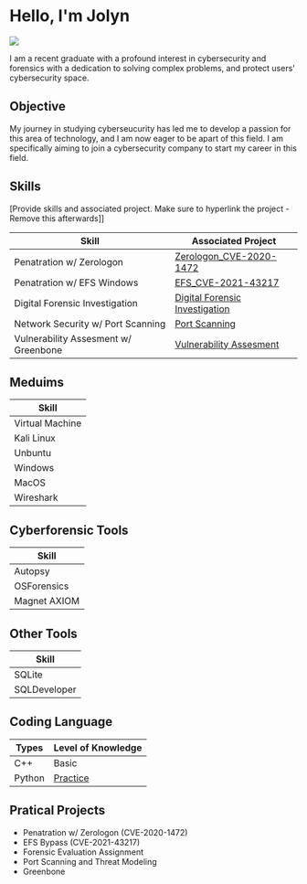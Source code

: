 # Hello, I'm Jolyn
<a href="https://www.linkedin.com/in/jolyn-ng-396836196/"><img src="https://img.shields.io/badge/-LinkedIn-0072b1?&style=for-the-badge&logo=linkedin&logoColor=white" /></a>

I am a recent graduate with a profound interest in cybersecurity and forensics with a dedication to solving complex problems, and protect users' cybersecurity space.

## Objective

My journey in studying cyberseucurity has led me to develop a passion for this area of technology, and I am now eager to be apart of this field. I am specifically aiming to join a cybersecurity company to start my career in this field.

## Skills
[Provide skills and associated project. Make sure to hyperlink the project - Remove this afterwards]]

| Skill                                         | Associated Project         |
|-----------------------------------------------|----------------------------|
| Penatration w/ Zerologon                      | <a href="https://github.com/JolynNgSC/Zerologon_CVE-2020-1472">Zerologon_CVE-2020-1472</a>|
| Penatration w/ EFS Windows                    | <a href="https://github.com/JolynNgSC/EFS_CVE-2021-43217">EFS_CVE-2021-43217</a>|
| Digital Forensic Investigation                | <a href="https://github.com/JolynNgSC/Cyber_Forensics-">Digital Forensic Investigation</a>|
| Network Security w/ Port Scanning             | <a href="https://github.com/JolynNgSC/Network_Security/blob/main/README.md">Port Scanning</a>|
| Vulnerability Assesment w/ Greenbone   | <a href="https://github.com/JolynNgSC/Greenbone/blob/main/README.md">Vulnerability Assesment</a>|

## Meduims 
| Skill                  | 
|------------------------|
| Virtual Machine        |
| Kali Linux             |
| Unbuntu                |
| Windows                |
| MacOS                  |
| Wireshark              |

## Cyberforensic Tools 
| Skill                  | 
|------------------------|
| Autopsy                |
| OSForensics            |
| Magnet AXIOM           |

## Other Tools
| Skill                  | 
|------------------------|
| SQLite                 |
| SQLDeveloper           |

## Coding Language 
| Types        | Level of Knowledge  | 
|--------------|---------------------|
| C++          | Basic               |
| Python       | <a href = "https://github.com/JolynNgSC/JNSC_Python/blob/main/README.md">Practice <a/> |


## Pratical Projects
- Penatration w/ Zerologon (CVE-2020-1472)     
- EFS Bypass (CVE-2021-43217)
- Forensic Evaluation Assignment
- Port Scanning and Threat Modeling
- Greenbone
